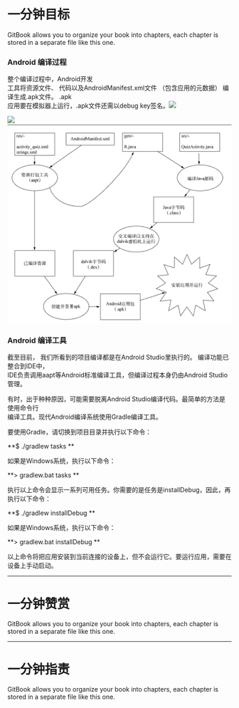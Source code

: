 # 一分钟目标

GitBook allows you to organize your book into chapters, each chapter is stored in a separate file like this one.

### Android 编译过程

整个编译过程中，Android开发  
工具将资源文件、 代码以及AndroidManifest.xml文件 （包含应用的元数据） 编译生成.apk文件。 .apk  
应用要在模拟器上运行，.apk文件还需以debug key签名。![](/assets/6$%D9Q}T0%~5RO0]N~%28L$3N.png)

![](file:///C:\Users\Lee\AppData\Roaming\Tencent\Users\928532756\QQ\WinTemp\RichOle\{J2EERERHSOZP$P1%29]E}AP7.png)![](/assets/{J2EERERHSOZP$P1%29]E}AP7.png)

### Android 编译工具

截至目前， 我们所看到的项目编译都是在Android Studio里执行的。 编译功能已整合到IDE中，  
IDE负责调用aapt等Android标准编译工具，但编译过程本身仍由Android Studio管理。

有时，出于种种原因，可能需要脱离Android Studio编译代码。最简单的方法是使用命令行  
编译工具。现代Android编译系统使用Gradle编译工具。

要使用Gradle，请切换到项目目录并执行以下命令：

**$ ./gradlew tasks  **

如果是Windows系统，执行以下命令：

**&gt; gradlew.bat tasks  **

执行以上命令会显示一系列可用任务。你需要的是任务是installDebug，因此，再执行以下命令：

**$ ./gradlew installDebug  **

如果是Windows系统，执行以下命令：

**&gt; gradlew.bat installDebug  **

以上命令将把应用安装到当前连接的设备上，但不会运行它。要运行应用，需要在设备上手动启动。

---

# 一分钟赞赏

GitBook allows you to organize your book into chapters, each chapter is stored in a separate file like this one.

---

# 一分钟指责

GitBook allows you to organize your book into chapters, each chapter is stored in a separate file like this one.

